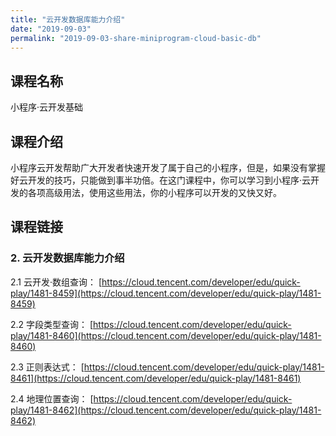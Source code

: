 ```yaml
---
title: "云开发数据库能力介绍"
date: "2019-09-03"
permalink: "2019-09-03-share-miniprogram-cloud-basic-db"
---
```


## 课程名称

小程序·云开发基础

## 课程介绍

小程序云开发帮助广大开发者快速开发了属于自己的小程序，但是，如果没有掌握好云开发的技巧，只能做到事半功倍。在这门课程中，你可以学习到小程序·云开发的各项高级用法，使用这些用法，你的小程序可以开发的又快又好。

## 课程链接

### 2. 云开发数据库能力介绍

2.1 云开发·数组查询：
[https://cloud.tencent.com/developer/edu/quick-play/1481-8459](https://cloud.tencent.com/developer/edu/quick-play/1481-8459)

2.2 字段类型查询：
[https://cloud.tencent.com/developer/edu/quick-play/1481-8460](https://cloud.tencent.com/developer/edu/quick-play/1481-8460)

2.3 正则表达式：
[https://cloud.tencent.com/developer/edu/quick-play/1481-8461](https://cloud.tencent.com/developer/edu/quick-play/1481-8461)

2.4 地理位置查询：
[https://cloud.tencent.com/developer/edu/quick-play/1481-8462](https://cloud.tencent.com/developer/edu/quick-play/1481-8462)
